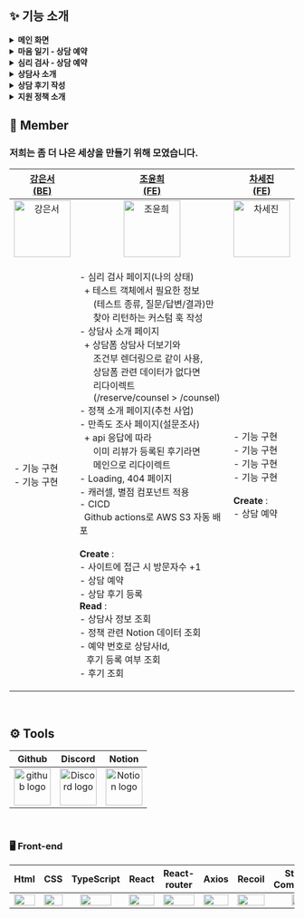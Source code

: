 ## ✨ 기능 소개

<details>
<summary><b>메인 화면</b></summary>
<div markdown="1"><br/>
  
![main](https://github.com/dodomProj/dodom_front/assets/62418379/bd29605b-091a-4f08-8bb8-8dc5835fd360)

</div>
</details>
<details>
<summary><b>마음 일기 - 상담 예약</b></summary>
<div markdown="1"><br/>

https://github.com/dodomProj/dodom_front/assets/62418379/997fceae-cefc-4e78-8905-131e51b5a9be


</div>
</details>
<details>
<summary><b>심리 검사 - 상담 예약</b></summary>
<div markdown="1"><br/>

https://github.com/dodomProj/dodom_front/assets/62418379/2dc75853-4635-4c3d-b18e-b84b10e3c9c6


</div>
</details>
<details>
<summary><b>상담사 소개</b></summary>
<div markdown="1"><br/>

https://github.com/dodomProj/dodom_front/assets/62418379/58814861-feea-424b-bd1a-50145c51cf39

</div>
</details>

<details>
<summary><b>상담 후기 작성</b></summary>
<div markdown="1"><br/>

https://github.com/dodomProj/dodom_front/assets/62418379/332f2a22-0d5b-4d8c-b9fe-bd86cd8c1f03

</div>
</details>

<details>
<summary><b>지원 정책 소개</b></summary>
<div markdown="1"><br/>

https://github.com/dodomProj/dodom_front/assets/62418379/a2d95f0c-a138-4dc0-b783-b924d136d152

</div>
</details>

## 🙋 Member

### 저희는 좀 더 나은 세상을 만들기 위해 모였습니다. <br/>

|                              [강은서<br>(BE)](https://github.com/kdmstj)                               |                                                                                                                                                                                                                                                                                                                                                                                                                                                                                       [조윤희<br>(FE)](https://github.com/YUNH7)                                                                                                                                                                                                                                                                                                                                                                                                                                                                                       |                                  [차세진<br>(FE)](https://github.com/chasj0326)                                   |
| :----------------------------------------------------------------------------------------------------: | :--------------------------------------------------------------------------------------------------------------------------------------------------------------------------------------------------------------------------------------------------------------------------------------------------------------------------------------------------------------------------------------------------------------------------------------------------------------------------------------------------------------------------------------------------------------------------------------------------------------------------------------------------------------------------------------------------------------------------------------------------------------------------------------------------------------------------------------------------------------------------------------------------------------------------------------------------------------------------------------------------------------------: | :---------------------------------------------------------------------------------------------------------------: |
| <img alt="강은서" src="https://avatars.githubusercontent.com/u/62414231?v=4" height="100" width="100"> |                                                                                                                                                                                                                                                                                                                                                                                                                                                        <img alt="조윤희" src="https://avatars.githubusercontent.com/u/100519978?v=4" height="100" width="100">                                                                                                                                                                                                                                                                                                                                                                                                                                                         |      <img alt="차세진" src="https://avatars.githubusercontent.com/u/62418379?v=4" height="100" width="100">       |
|                           <p align="left"> - 기능 구현<br/>- 기능 구현 </p>                            | <p align="left" >- 심리 검사 페이지(나의 상태)<br/>&ensp;+ 테스트 객체에서 필요한 정보<br/>&ensp;&ensp;&ensp;(테스트 종류, 질문/답변/결과)만<br/>&ensp;&ensp;&ensp;찾아 리턴하는 커스텀 훅 작성<br/>- 상담사 소개 페이지<br/>&ensp;+ 상담폼 상담사 더보기와<br/>&ensp;&ensp;&ensp;조건부 렌더링으로 같이 사용,<br/>&ensp;&ensp;&ensp;상담폼 관련 데이터가 없다면<br/>&ensp;&ensp;&ensp;리다이렉트<br/>&ensp;&ensp;&ensp;(/reserve/counsel > /counsel)<br/>- 정책 소개 페이지(추천 사업)<br/>- 만족도 조사 페이지(설문조사)<br/>&ensp;+ api 응답에 따라<br/>&ensp;&ensp;&ensp;이미 리뷰가 등록된 후기라면<br/>&ensp;&ensp;&ensp;메인으로 리다이렉트<br/>- Loading, 404 페이지<br/>- 캐러셀, 별점 컴포넌트 적용<br/>- CICD<br/>&ensp;Github actions로 AWS S3 자동 배포<br/><br/>**Create** :<br/>- 사이트에 접근 시 방문자수 +1<br/>- 상담 예약<br/>- 상담 후기 등록<br/>**Read** :<br/>- 상담사 정보 조회<br/>- 정책 관련 Notion 데이터 조회<br/>- 예약 번호로 상담사Id,<br/>&ensp; 후기 등록 여부 조회<br/>- 후기 조회 | <p align="left">- 기능 구현<br/>- 기능 구현<br/>- 기능 구현<br/>- 기능 구현<br/><br/>**Create** :<br/>- 상담 예약 |

<br/>

## <span style=""> ⚙️ **Tools** </span>

|                                                   Github                                                    |                                                                                       Discord                                                                                        |                                                                                   Notion                                                                                    |
| :---------------------------------------------------------------------------------------------------------: | :----------------------------------------------------------------------------------------------------------------------------------------------------------------------------------: | :-------------------------------------------------------------------------------------------------------------------------------------------------------------------------: |
| <img alt="github logo" src="https://techstack-generator.vercel.app/github-icon.svg" width="65" height="65"> | <img alt="Discord logo" src="https://assets-global.website-files.com/6257adef93867e50d84d30e2/62595384e89d1d54d704ece7_3437c10597c1526c3dbd98c737c2bcae.svg" height="65" width="65"> | <img alt="Notion logo" src="https://www.notion.so/cdn-cgi/image/format=auto,width=640,quality=100/front-static/shared/icons/notion-app-icon-3d.png" height="65" width="65"> |

<br/>

### <span style=""> 🖥 **Front-end** </span>

|                                                                                               Html                                                                                                |                                                                                     CSS                                                                                      |                                                       TypeScript                                                       |                                                            React                                                            |                                                            React-router                                                            |                                                    Axios                                                     |                                                                     Recoil                                                                     |                                             Styled-<br>Components                                              |                                                            ESLint                                                            |                                                        Prettier                                                         |                                                                                        S3                                                                                         |
| :-----------------------------------------------------------------------------------------------------------------------------------------------------------------------------------------------: | :--------------------------------------------------------------------------------------------------------------------------------------------------------------------------: | :--------------------------------------------------------------------------------------------------------------------: | :-------------------------------------------------------------------------------------------------------------------------: | :--------------------------------------------------------------------------------------------------------------------------------: | :----------------------------------------------------------------------------------------------------------: | :--------------------------------------------------------------------------------------------------------------------------------------------: | :------------------------------------------------------------------------------------------------------------: | :--------------------------------------------------------------------------------------------------------------------------: | :---------------------------------------------------------------------------------------------------------------------: | :-------------------------------------------------------------------------------------------------------------------------------------------------------------------------------: |
| <img style="margin: auto;" width="100%" height="100%" src="https://upload.wikimedia.org/wikipedia/commons/thumb/6/61/HTML5_logo_and_wordmark.svg/440px-HTML5_logo_and_wordmark.svg.png" alt="" /> | <img style="margin: auto;" width="100%" height="100%" src="https://user-images.githubusercontent.com/111227745/210204643-4c3d065c-59ec-481d-ac13-cea795730835.png" alt="" /> | <img style="margin: auto;" width="80%" height="80%" src="https://techstack-generator.vercel.app/ts-icon.svg" alt="" /> | <img style="margin: auto;" width="100%" height="100%" src="https://techstack-generator.vercel.app/react-icon.svg" alt="" /> | <img style="margin: auto;" width="100%" height="100%" src="https://reactrouter.com/_brand/react-router-stacked-color.png" alt=""/> | <img style="margin: auto;" width="100%" height="100%" src="https://axios-http.com/assets/logo.svg" alt="" /> | <img style="margin: auto;" width="100%" height="100%" src="https://seeklogo.com/images/R/recoil-js-logo-0FA612F129-seeklogo.com.png" alt="" /> | <img style="margin: auto;" width="60%" height="60%" src="https://www.styled-components.com/atom.png" alt="" /> | <img style="margin: auto;" width="100%" height="100%" src="https://techstack-generator.vercel.app/eslint-icon.svg" alt="" /> | <img style="margin: auto;" width="100%" height="100%" src="https://techstack-generator.vercel.app/prettier-icon.svg" /> | <img style="margin: auto;" width="100%" height="100%" src="https://upload.wikimedia.org/wikipedia/commons/thumb/b/bc/Amazon-S3-Logo.svg/1200px-Amazon-S3-Logo.svg.png"  alt="" /> |

